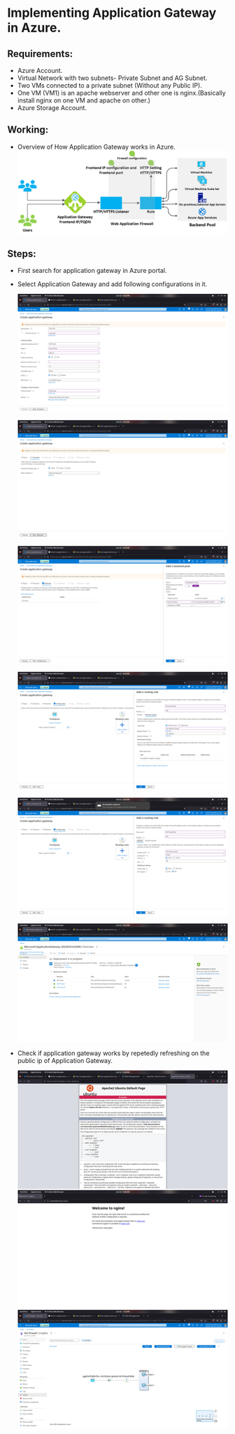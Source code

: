 # Implementing Application Gateway in Azure.

## Requirements:

- Azure Account.
- Virtual Network with two subnets- Private Subnet and AG Subnet.
- Two VMs connected to a private subnet (Without any Public IP).
- One VM (VM1) is an apache webserver and other one is nginx.(Basically install nginx on one VM and apache on other.)
- Azure Storage Account.

## Working:

- Overview of How Application Gateway works in Azure.
  ![Working of Application Gateway in Azure](Assets/how-application-gateway-works.png)

## Steps:

- First search for application gateway in Azure portal.
- Select Application Gateway and add following configurations in it.

  ![Basics](Assets/Screenshot%20from%202023-01-23%2012-23-28.png)

  ![Frontends](Assets/Screenshot%20from%202023-01-23%2012-23-38.png)

  ![Backends](Assets/Screenshot%20from%202023-01-23%2012-24-11.png)

  ![Configuration or Routing Rules - Backend Targets](Assets/Screenshot%20from%202023-01-23%2012-29-49.png)

  ![Configuration or Routing Rules - Listener](Assets/Screenshot%20from%202023-01-23%2012-29-54.png)

  ![Deployment](Assets/Screenshot%20from%202023-01-23%2012-31-39.png)

- Check if application gateway works by repetedly refreshing on the public ip of Application Gateway.

  ![Apache on VM1](Assets/Screenshot%20from%202023-01-23%2012-56-53.png)
  ![Nginx on VM2](Assets/Screenshot%20from%202023-01-23%2012-56-59.png)
  ![Insights](Assets/Screenshot%20from%202023-01-23%2013-12-02.png)
